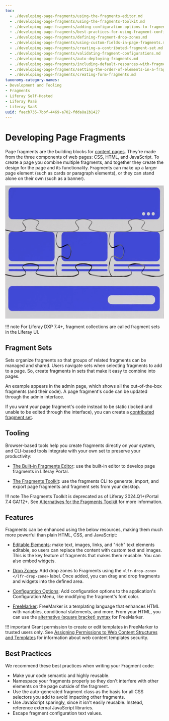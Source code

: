 ```yaml
---
toc:
  - ./developing-page-fragments/using-the-fragments-editor.md
  - ./developing-page-fragments/using-the-fragments-toolkit.md
  - ./developing-page-fragments/adding-configuration-options-to-fragments.md
  - ./developing-page-fragments/best-practices-for-using-fragment-configurations.md
  - ./developing-page-fragments/defining-fragment-drop-zones.md
  - ./developing-page-fragments/using-custom-fields-in-page-fragments.md
  - ./developing-page-fragments/creating-a-contributed-fragment-set.md
  - ./developing-page-fragments/validating-fragment-configurations.md
  - ./developing-page-fragments/auto-deploying-fragments.md
  - ./developing-page-fragments/including-default-resources-with-fragments.md
  - ./developing-page-fragments/setting-the-order-of-elements-in-a-fragment.md
  - ./developing-page-fragments/creating-form-fragments.md
taxonomy-category-names:
- Development and Tooling
- Fragments
- Liferay Self-Hosted
- Liferay PaaS
- Liferay SaaS
uuid: faecb735-7bbf-4469-a702-fdda8a1b1427
---
```


# Developing Page Fragments

Page fragments are the building blocks for [content pages](../creating-pages/understanding-pages.md#content-pages). They're made from the three components of web pages: CSS, HTML, and JavaScript. To create a page you combine multiple fragments, and together they create the design for the page and its functionality. Fragments can make up a larger page element (such as cards or paragraph elements), or they can stand alone on their own (such as a banner).

![Fragments are combined like puzzle pieces to build a Content Page.](./developing-page-fragments/images/01.png)

!!! note
    For Liferay DXP 7.4+, fragment collections are called fragment sets in the Liferay UI.

## Fragment Sets

Sets organize fragments so that groups of related fragments can be managed and shared. Users navigate sets when selecting fragments to add to a page. So, create fragments in sets that make it easy to combine into pages.

An example appears in the admin page, which shows all the out-of-the-box fragments (and their code). A page fragment's code can be updated through the admin interface.

If you want your page fragment's code instead to be static (locked and unable to be edited through the interface), you can create a [contributed fragment set](./developing-page-fragments/creating-a-contributed-fragment-set.md).

## Tooling

Browser-based tools help you create fragments directly on your system, and CLI-based tools integrate with your own set to preserve your productivity:

- [The Built-in Fragments Editor](./developing-page-fragments/using-the-fragments-editor.md): use the built-in editor to develop page fragments in Liferay Portal.

- [The Fragments Toolkit](./developing-page-fragments/using-the-fragments-toolkit.md): use the fragments CLI to generate, import, and export page fragments and fragment sets from your desktop.

!!! note
    The Fragments Toolkit is deprecated as of Liferay 2024.Q1+/Portal 7.4 GA112+. See [Alternatives for the Fragments Toolkit](./developing-page-fragments/using-the-fragments-toolkit.md#alternatives-to-the-fragments-toolkit) for more information.

## Features

Fragments can be enhanced using the below resources, making them much more powerful than plain HTML, CSS, and JavaScript:

- [Editable Elements](./developing-page-fragments-reference/fragment-specific-tags-and-attributes-reference.md): make text, images, links, and "rich" text elements editable, so users can replace the content with custom text and images. This is the key feature of fragments that makes them reusable. You can also embed widgets.

- [Drop Zones](./developing-page-fragments/defining-fragment-drop-zones.md): Add drop zones to Fragments using the `<lfr-drop-zone></lfr-drop-zone>` label. Once added, you can drag and drop fragments and widgets into the defined area.

- [Configuration Options](./developing-page-fragments/adding-configuration-options-to-fragments.md): Add configuration options to the application's Configuration Menu, like modifying the fragment's font color.

- [FreeMarker](https://freemarker.apache.org/): FreeMarker is a templating language that enhances HTML with variables, conditional statements, and more. From your HTML, you can use the [alternative (square bracket) syntax](https://freemarker.apache.org/docs/dgui_misc_alternativesyntax.html) for FreeMarker.

!!! important
    Grant permission to create or edit templates in FreeMarker to trusted users only. See [Assigning Permissions to Web Content Structures and Templates](../../content-authoring-and-management/web-content/web-content-structures/assigning-permissions-to-structures-and-templates.md#security-considerations-for-web-content-templates) for information about web content templates security.

## Best Practices

We recommend these best practices when writing your Fragment code:

- Make your code semantic and highly reusable.
- Namespace your fragments properly so they don't interfere with other elements on the page outside of the fragment.
- Use the auto-generated fragment class as the basis for all CSS selectors you add to avoid impacting other fragments.
- Use JavaScript sparingly, since it isn't easily reusable. Instead, reference external JavaScript libraries.
- Escape fragment configuration text values.
